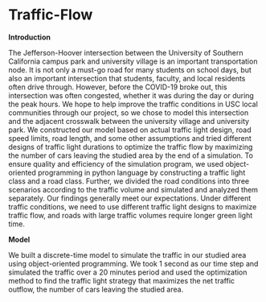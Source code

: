 # Traffic-Flow

**Introduction**

The Jefferson-Hoover intersection between the University of Southern California campus park and university village is an important transportation node. It is not only a must-go road for many students on school days, but also an important intersection that students, faculty, and local residents often drive through. However, before the COVID-19 broke out, this intersection was often congested, whether it was during the day or during the peak hours. We hope to help improve the traffic conditions in USC local communities through our project, so we chose to model this intersection and the adjacent crosswalk between the university village and university park. 
We constructed our model based on actual traffic light design, road speed limits, road length, and some other assumptions and tried different designs of traffic light durations to optimize the traffic flow by maximizing the number of cars leaving the studied area by the end of a simulation. To ensure quality and efficiency of the simulation program, we used object-oriented programming in python language by constructing a traffic light class and a road class. Further, we divided the road conditions into three scenarios according to the traffic volume and simulated and analyzed them separately. 
Our findings generally meet our expectations. Under different traffic conditions, we need to use different traffic light designs to maximize traffic flow, and roads with large traffic volumes require longer green light time. 


**Model**

We built a discrete-time model to simulate the traffic in our studied area using object-oriented programming. We took 1 second as our time step and simulated the traffic over a 20 ​minutes period and used the optimization method to find the traffic light strategy that maximizes the net traffic outflow, the number of cars leaving the studied area.
